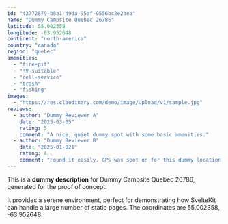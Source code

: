 ```yaml
---
id: "43772879-b8a1-49da-95af-9556bc2e2aea"
name: "Dummy Campsite Quebec 26786"
latitude: 55.002358
longitude: -63.952648
continent: "north-america"
country: "canada"
region: "quebec"
amenities:
  - "fire-pit"
  - "RV-suitable"
  - "cell-service"
  - "trash"
  - "fishing"
images:
  - "https://res.cloudinary.com/demo/image/upload/v1/sample.jpg"
reviews:
  - author: "Dummy Reviewer A"
    date: "2025-03-05"
    rating: 5
    comment: "A nice, quiet dummy spot with some basic amenities."
  - author: "Dummy Reviewer B"
    date: "2025-01-021"
    rating: 4
    comment: "Found it easily. GPS was spot on for this dummy location."
---
```


This is a **dummy description** for Dummy Campsite Quebec 26786, generated for the proof of concept.

It provides a serene environment, perfect for demonstrating how SvelteKit can handle a large number of static pages. The coordinates are 55.002358, -63.952648.
